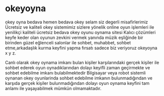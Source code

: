 # okeyoyna
okey oyna bedava
hemen bedava okey  selam siz degerli misafirlerimiz Ücretsiz ve kaliteli okey sistemimiz sizlere yönelik online oyun işlemleri ile yenilikçi kaliteli ücretsiz bedava okey oyunu oynama sitesi Kalıcı çözümleri keyfe keder olan oyunun zevkini vermek yanında müzik eşliğinde bir birinden güzel eğlenceli salonlar ile sohbet, muhabbet, sohbet etme,arkadaşlık kurma keyfini yapma fırsatı sadece biz veriyoruz okeyoyna x y z.

Canlı olarak okey oynama imkanı bulan kişiler karşılarındaki gerçek kişiler ile sohbet ederek oyun oynadıklarından dolayı keyifli zaman geçirmekte ve sohbet edebilme imkanı bulabilmektedir Bilgisayar veya robot sistemli oynanan okey oyunlarinda sohbet edebilme imkanın bulunmadığından ve karşıda gerçek kişiler bulunmadığından dolayı oyun oynama keyfini tam anlamı ile yaşayabilmek mümkün olmamaktadır.
